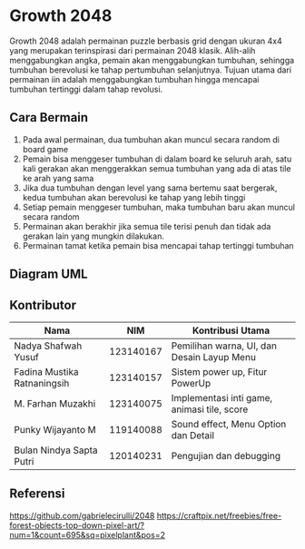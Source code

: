 # Growth 2048
Growth 2048 adalah permainan puzzle berbasis grid dengan ukuran 4x4 yang merupakan terinspirasi dari permainan 2048 klasik. Alih-alih menggabungkan angka, pemain akan menggabungkan tumbuhan, sehingga tumbuhan berevolusi ke tahap pertumbuhan selanjutnya. Tujuan utama dari permainan iin adalah menggabungkan tumbuhan hingga mencapai tumbuhan tertinggi dalam tahap revolusi.

## Cara Bermain
1. Pada awal permainan, dua tumbuhan akan muncul secara random di board game
2. Pemain bisa menggeser tumbuhan di dalam board ke seluruh arah, satu kali gerakan akan menggerakkan semua tumbuhan yang ada di atas tile ke arah yang sama
3. Jika dua tumbuhan dengan level yang sama bertemu saat bergerak, kedua tumbuhan akan berevolusi ke tahap yang lebih tinggi
4. Setiap pemain menggeser tumbuhan, maka tumbuhan baru akan muncul secara random
5. Permainan akan berakhir jika semua tile terisi penuh dan tidak ada gerakan lain yang mungkin dilakukan.
6. Permainan tamat ketika pemain bisa mencapai tahap tertinggi tumbuhan

## Diagram UML

## Kontributor

| Nama       | NIM                 | Kontribusi Utama                  |
|------------|---------------------|-----------------------------------|
| Nadya Shafwah Yusuf   | 123140167 | Pemilihan warna, UI, dan Desain Layup Menu |
| Fadina Mustika Ratnaningsih  | 123140157 | Sistem power up, Fitur PowerUp |
| M. Farhan Muzakhi  | 123140075 | Implementasi inti game, animasi tile, score |
| Punky Wijayanto M  | 119140088 | Sound effect, Menu Option dan Detail |
| Bulan Nindya Sapta Putri  | 120140231 | Pengujian dan debugging |

## Referensi
https://github.com/gabrielecirulli/2048
https://craftpix.net/freebies/free-forest-objects-top-down-pixel-art/?num=1&count=695&sq=pixelplant&pos=2
